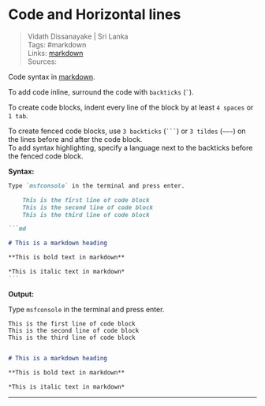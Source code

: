 # Code and Horizontal lines

> Vidath Dissanayake | Sri Lanka  
> Tags: #markdown  
> Links: [markdown](markdown.md)  
> Sources:  

Code syntax in [markdown](markdown.md).

To add code inline, surround the code with `backticks` (`` ` ``).

To create code blocks, indent every line of the block by at least `4 spaces` or `1 tab`.

To create fenced code blocks, use `3 backticks` (` ``` `) or `3 tildes` (`~~~`) on the lines before and after the code block.  
To add syntax highlighting, specify a language next to the backticks before the fenced code block.

**Syntax:**

````md
Type `msfconsole` in the terminal and press enter.

    This is the first line of code block
    This is the second line of code block
    This is the third line of code block

```md

# This is a markdown heading

**This is bold text in markdown**

*This is italic text in markdown*
```
````

**Output:**

Type `msfconsole` in the terminal and press enter.

    This is the first line of code block
    This is the second line of code block
    This is the third line of code block

```md

# This is a markdown heading

**This is bold text in markdown**

*This is italic text in markdown*
```

---